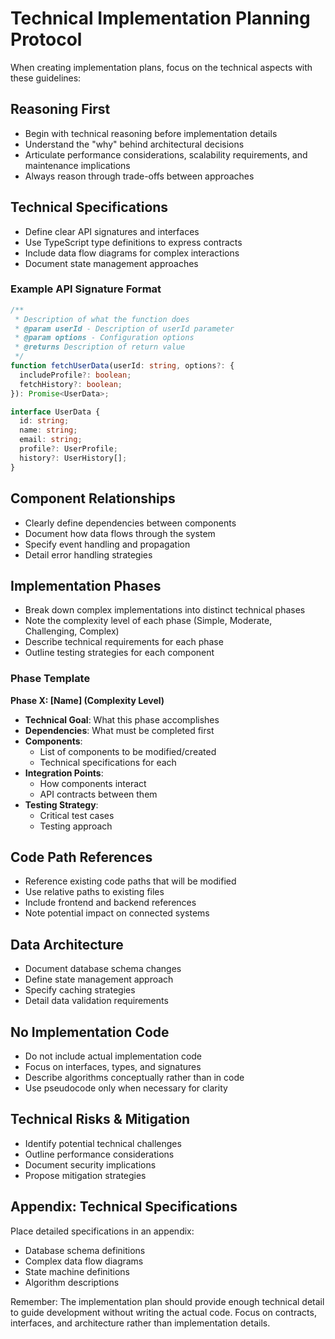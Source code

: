 # Technical Implementation Planning Protocol

When creating implementation plans, focus on the technical aspects with these
guidelines:

## Reasoning First

- Begin with technical reasoning before implementation details
- Understand the "why" behind architectural decisions
- Articulate performance considerations, scalability requirements, and
  maintenance implications
- Always reason through trade-offs between approaches

## Technical Specifications

- Define clear API signatures and interfaces
- Use TypeScript type definitions to express contracts
- Include data flow diagrams for complex interactions
- Document state management approaches

### Example API Signature Format

```typescript
/**
 * Description of what the function does
 * @param userId - Description of userId parameter
 * @param options - Configuration options
 * @returns Description of return value
 */
function fetchUserData(userId: string, options?: {
  includeProfile?: boolean;
  fetchHistory?: boolean;
}): Promise<UserData>;

interface UserData {
  id: string;
  name: string;
  email: string;
  profile?: UserProfile;
  history?: UserHistory[];
}
```

## Component Relationships

- Clearly define dependencies between components
- Document how data flows through the system
- Specify event handling and propagation
- Detail error handling strategies

## Implementation Phases

- Break down complex implementations into distinct technical phases
- Note the complexity level of each phase (Simple, Moderate, Challenging,
  Complex)
- Describe technical requirements for each phase
- Outline testing strategies for each component

### Phase Template

**Phase X: [Name] (Complexity Level)**

- **Technical Goal**: What this phase accomplishes
- **Dependencies**: What must be completed first
- **Components**:
  - List of components to be modified/created
  - Technical specifications for each
- **Integration Points**:
  - How components interact
  - API contracts between them
- **Testing Strategy**:
  - Critical test cases
  - Testing approach

## Code Path References

- Reference existing code paths that will be modified
- Use relative paths to existing files
- Include frontend and backend references
- Note potential impact on connected systems

## Data Architecture

- Document database schema changes
- Define state management approach
- Specify caching strategies
- Detail data validation requirements

## No Implementation Code

- Do not include actual implementation code
- Focus on interfaces, types, and signatures
- Describe algorithms conceptually rather than in code
- Use pseudocode only when necessary for clarity

## Technical Risks & Mitigation

- Identify potential technical challenges
- Outline performance considerations
- Document security implications
- Propose mitigation strategies

## Appendix: Technical Specifications

Place detailed specifications in an appendix:

- Database schema definitions
- Complex data flow diagrams
- State machine definitions
- Algorithm descriptions

Remember: The implementation plan should provide enough technical detail to
guide development without writing the actual code. Focus on contracts,
interfaces, and architecture rather than implementation details.
